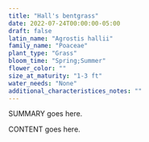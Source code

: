 ```yaml
---
title: "Hall's bentgrass"
date: 2022-07-24T00:00:00-05:00
draft: false
latin_name: "Agrostis hallii"
family_name: "Poaceae"
plant_type: "Grass"
bloom_time: "Spring;Summer"
flower_color: ""
size_at_maturity: "1-3 ft"
water_needs: "None"
additional_characteristices_notes: ""
---
```


SUMMARY goes here.

<!--more-->

CONTENT goes here.